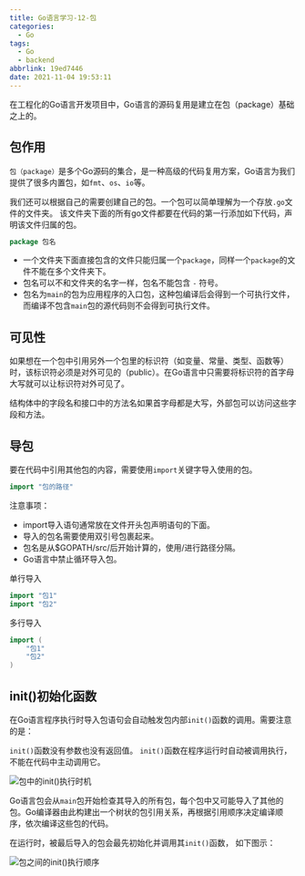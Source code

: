 ```yaml
---
title: Go语言学习-12-包
categories:
  - Go
tags:
  - Go
  - backend
abbrlink: 19ed7446
date: 2021-11-04 19:53:11
---
```


在工程化的Go语言开发项目中，Go语言的源码复用是建立在包（package）基础之上的。

## 包作用

`包（package）`是多个Go源码的集合，是一种高级的代码复用方案，Go语言为我们提供了很多内置包，如`fmt`、`os`、`io`等。

我们还可以根据自己的需要创建自己的包。一个包可以简单理解为一个存放`.go`文件的文件夹。 该文件夹下面的所有go文件都要在代码的第一行添加如下代码，声明该文件归属的包。

```go
package 包名
```

- 一个文件夹下面直接包含的文件只能归属一个`package`，同样一个`package`的文件不能在多个文件夹下。
- 包名可以不和文件夹的名字一样，包名不能包含 `-` 符号。
- 包名为`main`的包为应用程序的入口包，这种包编译后会得到一个可执行文件，而编译不包含`main`包的源代码则不会得到可执行文件。

## 可见性

如果想在一个包中引用另外一个包里的标识符（如变量、常量、类型、函数等）时，该标识符必须是对外可见的（public）。在Go语言中只需要将标识符的首字母大写就可以让标识符对外可见了。

结构体中的字段名和接口中的方法名如果首字母都是大写，外部包可以访问这些字段和方法。

## 导包

要在代码中引用其他包的内容，需要使用`import`关键字导入使用的包。

```go
import "包的路径"
```

注意事项：

- import导入语句通常放在文件开头包声明语句的下面。
- 导入的包名需要使用双引号包裹起来。
- 包名是从$GOPATH/src/后开始计算的，使用/进行路径分隔。
- Go语言中禁止循环导入包。

单行导入

```go
import "包1"
import "包2"
```

多行导入

```go
import (
    "包1"
    "包2"
)
```

## init()初始化函数

在Go语言程序执行时导入包语句会自动触发包内部`init()`函数的调用。需要注意的是： 

`init()`函数没有参数也没有返回值。 `init()`函数在程序运行时自动被调用执行，不能在代码中主动调用它。

![包中的init()执行时机](https://gitee.com/cao_ziqiang/img/raw/master/20211104200416.png)

Go语言包会从`main`包开始检查其导入的所有包，每个包中又可能导入了其他的包。Go编译器由此构建出一个树状的包引用关系，再根据引用顺序决定编译顺序，依次编译这些包的代码。

在运行时，被最后导入的包会最先初始化并调用其`init()`函数， 如下图示：

![包之间的init()执行顺序](https://gitee.com/cao_ziqiang/img/raw/master/20211104200507.png)

